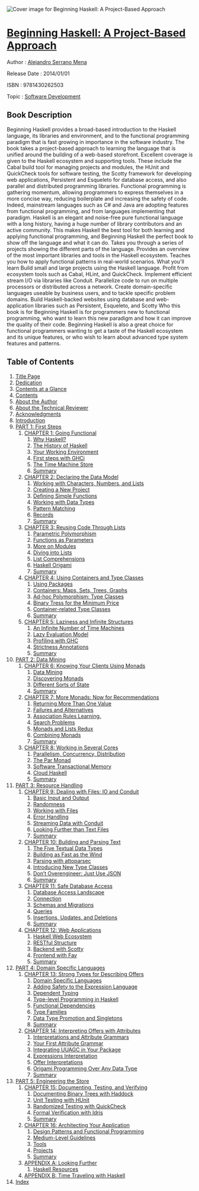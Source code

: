 ![Cover image for Beginning Haskell: A Project-Based Approach](https://imgdetail.ebookreading.net/cover/cover/software_development/EB9781430262503.jpg)

[Beginning Haskell: A Project-Based Approach](https://ebookreading.net/view/book/Beginning+Haskell%3A+A+Project-Based+Approach-EB9781430262503_1.html "Beginning Haskell: A Project-Based Approach")
====================================================================================================================

Author : [Alejandro Serrano Mena](https://ebookreading.net/search/author/Alejandro+Serrano+Mena)

Release Date : 2014/01/01

ISBN : 9781430262503

Topic : [Software Development](https://ebookreading.net/search/category/software-development)

Book Description
-----------------

Beginning Haskell provides a broad-based introduction to the Haskell language, its libraries and environment, and to the functional programming paradigm that is fast growing in importance in the software industry. The book takes a project-based approach to learning the language that is unified around the building of a web-based storefront. Excellent coverage is given to the Haskell ecosystem and supporting tools. These include the Cabal build tool for managing projects and modules, the HUnit and QuickCheck tools for software testing, the Scotty framework for developing web applications, Persistent and Esqueleto for database access, and also parallel and distributed programming libraries.
Functional programming is gathering momentum, allowing programmers to express themselves in a more concise way, reducing boilerplate and increasing the safety of code. Indeed, mainstream languages such as C# and Java are adopting features from functional programming, and from languages implementing that paradigm. Haskell is an elegant and noise-free pure functional language with a long history, having a huge number of library contributors and an active community. This makes Haskell the best tool for both learning and applying functional programming, and Beginning Haskell the perfect book to show off the language and what it can do.
Takes you through a series of projects showing the different parts of the language.
Provides an overview of the most important libraries and tools in the Haskell ecosystem.
Teaches you how to apply functional patterns in real-world scenarios.
What you'll learn
Build small and large projects using the Haskell language.
Profit from ecosystem tools such as Cabal, HLint, and QuickCheck.
Implement efficient stream I/O via libraries like Conduit.
Parallelize code to run on multiple processors or distributed across a network.
Create domain-specific languages useable by business users, and to tackle specific problem domains.
Build Haskell-backed websites using database and web-application libraries such as Persistent, Esqueleto, and Scotty
Who this book is for
Beginning Haskell is for programmers new to functional programming, who want to learn this new paradigm and how it can improve the quality of their code. Beginning Haskell is also a great choice for functional programmers wanting to get a taste of the Haskell ecosystem and its unique features, or who wish to learn about advanced type system features and patterns.
              
Table of Contents
-----------------

1. [Title Page](https://ebookreading.net/view/book/Beginning+Haskell%3A+A+Project-Based+Approach-EB9781430262503_2.html)
1. [Dedication](https://ebookreading.net/view/book/Beginning+Haskell%3A+A+Project-Based+Approach-EB9781430262503_4.html)
1. [Contents at a Glance](https://ebookreading.net/view/book/Beginning+Haskell%3A+A+Project-Based+Approach-EB9781430262503_5.html)
1. [Contents](https://ebookreading.net/view/book/Beginning+Haskell%3A+A+Project-Based+Approach-EB9781430262503_6.html)
1. [About the Author](https://ebookreading.net/view/book/Beginning+Haskell%3A+A+Project-Based+Approach-EB9781430262503_7.html)
1. [About the Technical Reviewer](https://ebookreading.net/view/book/Beginning+Haskell%3A+A+Project-Based+Approach-EB9781430262503_8.html)
1. [Acknowledgments](https://ebookreading.net/view/book/Beginning+Haskell%3A+A+Project-Based+Approach-EB9781430262503_9.html)
1. [Introduction](https://ebookreading.net/view/book/Beginning+Haskell%3A+A+Project-Based+Approach-EB9781430262503_10.html)
1. [PART 1: First Steps](https://ebookreading.net/view/book/Beginning+Haskell%3A+A+Project-Based+Approach-EB9781430262503_11.html)
    1. [CHAPTER 1: Going Functional](https://ebookreading.net/view/book/Beginning+Haskell%3A+A+Project-Based+Approach-EB9781430262503_12.html)
        1. [Why Haskell?](https://ebookreading.net/view/book/Beginning+Haskell%3A+A+Project-Based+Approach-EB9781430262503_12.html#Sec1)
        1. [The History of Haskell](https://ebookreading.net/view/book/Beginning+Haskell%3A+A+Project-Based+Approach-EB9781430262503_12.html#Sec5)
        1. [Your Working Environment](https://ebookreading.net/view/book/Beginning+Haskell%3A+A+Project-Based+Approach-EB9781430262503_12.html#Sec6)
        1. [First steps with GHCi](https://ebookreading.net/view/book/Beginning+Haskell%3A+A+Project-Based+Approach-EB9781430262503_12.html#Sec13)
        1. [The Time Machine Store](https://ebookreading.net/view/book/Beginning+Haskell%3A+A+Project-Based+Approach-EB9781430262503_12.html#Sec14)
        1. [Summary](https://ebookreading.net/view/book/Beginning+Haskell%3A+A+Project-Based+Approach-EB9781430262503_12.html#Sec15)
    1. [CHAPTER 2: Declaring the Data Model](https://ebookreading.net/view/book/Beginning+Haskell%3A+A+Project-Based+Approach-EB9781430262503_13.html)
        1. [Working with Characters, Numbers, and Lists](https://ebookreading.net/view/book/Beginning+Haskell%3A+A+Project-Based+Approach-EB9781430262503_13.html#Sec1)
        1. [Creating a New Project](https://ebookreading.net/view/book/Beginning+Haskell%3A+A+Project-Based+Approach-EB9781430262503_13.html#Sec7)
        1. [Defining Simple Functions](https://ebookreading.net/view/book/Beginning+Haskell%3A+A+Project-Based+Approach-EB9781430262503_13.html#Sec11)
        1. [Working with Data Types](https://ebookreading.net/view/book/Beginning+Haskell%3A+A+Project-Based+Approach-EB9781430262503_13.html#Sec16)
        1. [Pattern Matching](https://ebookreading.net/view/book/Beginning+Haskell%3A+A+Project-Based+Approach-EB9781430262503_13.html#Sec17)
        1. [Records](https://ebookreading.net/view/book/Beginning+Haskell%3A+A+Project-Based+Approach-EB9781430262503_13.html#Sec22)
        1. [Summary](https://ebookreading.net/view/book/Beginning+Haskell%3A+A+Project-Based+Approach-EB9781430262503_13.html#Sec25)
    1. [CHAPTER 3: Reusing Code Through Lists](https://ebookreading.net/view/book/Beginning+Haskell%3A+A+Project-Based+Approach-EB9781430262503_14.html)
        1. [Parametric Polymorphism](https://ebookreading.net/view/book/Beginning+Haskell%3A+A+Project-Based+Approach-EB9781430262503_14.html#Sec1)
        1. [Functions as Parameters](https://ebookreading.net/view/book/Beginning+Haskell%3A+A+Project-Based+Approach-EB9781430262503_14.html#Sec2)
        1. [More on Modules](https://ebookreading.net/view/book/Beginning+Haskell%3A+A+Project-Based+Approach-EB9781430262503_14.html#Sec6)
        1. [Diving into Lists](https://ebookreading.net/view/book/Beginning+Haskell%3A+A+Project-Based+Approach-EB9781430262503_14.html#Sec9)
        1. [List Comprehensions](https://ebookreading.net/view/book/Beginning+Haskell%3A+A+Project-Based+Approach-EB9781430262503_14.html#Sec13)
        1. [Haskell Origami](https://ebookreading.net/view/book/Beginning+Haskell%3A+A+Project-Based+Approach-EB9781430262503_14.html#Sec14)
        1. [Summary](https://ebookreading.net/view/book/Beginning+Haskell%3A+A+Project-Based+Approach-EB9781430262503_14.html#Sec15)
    1. [CHAPTER 4: Using Containers and Type Classes](https://ebookreading.net/view/book/Beginning+Haskell%3A+A+Project-Based+Approach-EB9781430262503_15.html)
        1. [Using Packages](https://ebookreading.net/view/book/Beginning+Haskell%3A+A+Project-Based+Approach-EB9781430262503_15.html#Sec1)
        1. [Containers: Maps, Sets, Trees, Graphs](https://ebookreading.net/view/book/Beginning+Haskell%3A+A+Project-Based+Approach-EB9781430262503_15.html#Sec4)
        1. [Ad-hoc Polymorphism: Type Classes](https://ebookreading.net/view/book/Beginning+Haskell%3A+A+Project-Based+Approach-EB9781430262503_15.html#Sec10)
        1. [Binary Tress for the Minimum Price](https://ebookreading.net/view/book/Beginning+Haskell%3A+A+Project-Based+Approach-EB9781430262503_15.html#Sec13)
        1. [Container-related Type Classes](https://ebookreading.net/view/book/Beginning+Haskell%3A+A+Project-Based+Approach-EB9781430262503_15.html#Sec17)
        1. [Summary](https://ebookreading.net/view/book/Beginning+Haskell%3A+A+Project-Based+Approach-EB9781430262503_15.html#Sec20)
    1. [CHAPTER 5: Laziness and Infinite Structures](https://ebookreading.net/view/book/Beginning+Haskell%3A+A+Project-Based+Approach-EB9781430262503_16.html)
        1. [An Infinite Number of Time Machines](https://ebookreading.net/view/book/Beginning+Haskell%3A+A+Project-Based+Approach-EB9781430262503_16.html#Sec1)
        1. [Lazy Evaluation Model](https://ebookreading.net/view/book/Beginning+Haskell%3A+A+Project-Based+Approach-EB9781430262503_16.html#Sec2)
        1. [Profiling with GHC](https://ebookreading.net/view/book/Beginning+Haskell%3A+A+Project-Based+Approach-EB9781430262503_16.html#Sec6)
        1. [Strictness Annotations](https://ebookreading.net/view/book/Beginning+Haskell%3A+A+Project-Based+Approach-EB9781430262503_16.html#Sec7)
        1. [Summary](https://ebookreading.net/view/book/Beginning+Haskell%3A+A+Project-Based+Approach-EB9781430262503_16.html#Sec8)
1. [PART 2: Data Mining](https://ebookreading.net/view/book/Beginning+Haskell%3A+A+Project-Based+Approach-EB9781430262503_17.html)
    1. [CHAPTER 6: Knowing Your Clients Using Monads](https://ebookreading.net/view/book/Beginning+Haskell%3A+A+Project-Based+Approach-EB9781430262503_18.html)
        1. [Data Mining](https://ebookreading.net/view/book/Beginning+Haskell%3A+A+Project-Based+Approach-EB9781430262503_18.html#Sec1)
        1. [Discovering Monads](https://ebookreading.net/view/book/Beginning+Haskell%3A+A+Project-Based+Approach-EB9781430262503_18.html#Sec4)
        1. [Different Sorts of State](https://ebookreading.net/view/book/Beginning+Haskell%3A+A+Project-Based+Approach-EB9781430262503_18.html#Sec10)
        1. [Summary](https://ebookreading.net/view/book/Beginning+Haskell%3A+A+Project-Based+Approach-EB9781430262503_18.html#Sec14)
    1. [CHAPTER 7: More Monads: Now for Recommendations](https://ebookreading.net/view/book/Beginning+Haskell%3A+A+Project-Based+Approach-EB9781430262503_19.html)
        1. [Returning More Than One Value](https://ebookreading.net/view/book/Beginning+Haskell%3A+A+Project-Based+Approach-EB9781430262503_19.html#Sec1)
        1. [Failures and Alternatives](https://ebookreading.net/view/book/Beginning+Haskell%3A+A+Project-Based+Approach-EB9781430262503_19.html#Sec4)
        1. [Association Rules Learning.](https://ebookreading.net/view/book/Beginning+Haskell%3A+A+Project-Based+Approach-EB9781430262503_19.html#Sec5)
        1. [Search Problems](https://ebookreading.net/view/book/Beginning+Haskell%3A+A+Project-Based+Approach-EB9781430262503_19.html#Sec8)
        1. [Monads and Lists Redux](https://ebookreading.net/view/book/Beginning+Haskell%3A+A+Project-Based+Approach-EB9781430262503_19.html#Sec11)
        1. [Combining Monads](https://ebookreading.net/view/book/Beginning+Haskell%3A+A+Project-Based+Approach-EB9781430262503_19.html#Sec14)
        1. [Summary](https://ebookreading.net/view/book/Beginning+Haskell%3A+A+Project-Based+Approach-EB9781430262503_19.html#Sec17)
    1. [CHAPTER 8: Working in Several Cores](https://ebookreading.net/view/book/Beginning+Haskell%3A+A+Project-Based+Approach-EB9781430262503_20.html)
        1. [Parallelism, Concurrency, Distribution](https://ebookreading.net/view/book/Beginning+Haskell%3A+A+Project-Based+Approach-EB9781430262503_20.html#Sec1)
        1. [The Par Monad](https://ebookreading.net/view/book/Beginning+Haskell%3A+A+Project-Based+Approach-EB9781430262503_20.html#Sec2)
        1. [Software Transactional Memory](https://ebookreading.net/view/book/Beginning+Haskell%3A+A+Project-Based+Approach-EB9781430262503_20.html#Sec6)
        1. [Cloud Haskell](https://ebookreading.net/view/book/Beginning+Haskell%3A+A+Project-Based+Approach-EB9781430262503_20.html#Sec11)
        1. [Summary](https://ebookreading.net/view/book/Beginning+Haskell%3A+A+Project-Based+Approach-EB9781430262503_20.html#Sec15)
1. [PART 3: Resource Handling](https://ebookreading.net/view/book/Beginning+Haskell%3A+A+Project-Based+Approach-EB9781430262503_21.html)
    1. [CHAPTER 9: Dealing with Files: IO and Conduit](https://ebookreading.net/view/book/Beginning+Haskell%3A+A+Project-Based+Approach-EB9781430262503_22.html)
        1. [Basic Input and Output](https://ebookreading.net/view/book/Beginning+Haskell%3A+A+Project-Based+Approach-EB9781430262503_22.html#Sec1)
        1. [Randomness](https://ebookreading.net/view/book/Beginning+Haskell%3A+A+Project-Based+Approach-EB9781430262503_22.html#Sec2)
        1. [Working with Files](https://ebookreading.net/view/book/Beginning+Haskell%3A+A+Project-Based+Approach-EB9781430262503_22.html#Sec3)
        1. [Error Handling](https://ebookreading.net/view/book/Beginning+Haskell%3A+A+Project-Based+Approach-EB9781430262503_22.html#Sec6)
        1. [Streaming Data with Conduit](https://ebookreading.net/view/book/Beginning+Haskell%3A+A+Project-Based+Approach-EB9781430262503_22.html#Sec10)
        1. [Looking Further than Text Files](https://ebookreading.net/view/book/Beginning+Haskell%3A+A+Project-Based+Approach-EB9781430262503_22.html#Sec14)
        1. [Summary](https://ebookreading.net/view/book/Beginning+Haskell%3A+A+Project-Based+Approach-EB9781430262503_22.html#Sec17)
    1. [CHAPTER 10: Building and Parsing Text](https://ebookreading.net/view/book/Beginning+Haskell%3A+A+Project-Based+Approach-EB9781430262503_23.html)
        1. [The Five Textual Data Types](https://ebookreading.net/view/book/Beginning+Haskell%3A+A+Project-Based+Approach-EB9781430262503_23.html#Sec1)
        1. [Building as Fast as the Wind](https://ebookreading.net/view/book/Beginning+Haskell%3A+A+Project-Based+Approach-EB9781430262503_23.html#Sec2)
        1. [Parsing with attoparsec](https://ebookreading.net/view/book/Beginning+Haskell%3A+A+Project-Based+Approach-EB9781430262503_23.html#Sec3)
        1. [Introducing New Type Classes](https://ebookreading.net/view/book/Beginning+Haskell%3A+A+Project-Based+Approach-EB9781430262503_23.html#Sec4)
        1. [Don’t Overengineer: Just Use JSON](https://ebookreading.net/view/book/Beginning+Haskell%3A+A+Project-Based+Approach-EB9781430262503_23.html#Sec9)
        1. [Summary](https://ebookreading.net/view/book/Beginning+Haskell%3A+A+Project-Based+Approach-EB9781430262503_23.html#Sec10)
    1. [CHAPTER 11: Safe Database Access](https://ebookreading.net/view/book/Beginning+Haskell%3A+A+Project-Based+Approach-EB9781430262503_24.html)
        1. [Database Access Landscape](https://ebookreading.net/view/book/Beginning+Haskell%3A+A+Project-Based+Approach-EB9781430262503_24.html#Sec1)
        1. [Connection](https://ebookreading.net/view/book/Beginning+Haskell%3A+A+Project-Based+Approach-EB9781430262503_24.html#Sec4)
        1. [Schemas and Migrations](https://ebookreading.net/view/book/Beginning+Haskell%3A+A+Project-Based+Approach-EB9781430262503_24.html#Sec5)
        1. [Queries](https://ebookreading.net/view/book/Beginning+Haskell%3A+A+Project-Based+Approach-EB9781430262503_24.html#Sec8)
        1. [Insertions, Updates, and Deletions](https://ebookreading.net/view/book/Beginning+Haskell%3A+A+Project-Based+Approach-EB9781430262503_24.html#Sec12)
        1. [Summary](https://ebookreading.net/view/book/Beginning+Haskell%3A+A+Project-Based+Approach-EB9781430262503_24.html#Sec13)
    1. [CHAPTER 12: Web Applications](https://ebookreading.net/view/book/Beginning+Haskell%3A+A+Project-Based+Approach-EB9781430262503_25.html)
        1. [Haskell Web Ecosystem](https://ebookreading.net/view/book/Beginning+Haskell%3A+A+Project-Based+Approach-EB9781430262503_25.html#Sec1)
        1. [RESTful Structure](https://ebookreading.net/view/book/Beginning+Haskell%3A+A+Project-Based+Approach-EB9781430262503_25.html#Sec4)
        1. [Backend with Scotty](https://ebookreading.net/view/book/Beginning+Haskell%3A+A+Project-Based+Approach-EB9781430262503_25.html#Sec5)
        1. [Frontend with Fay](https://ebookreading.net/view/book/Beginning+Haskell%3A+A+Project-Based+Approach-EB9781430262503_25.html#Sec9)
        1. [Summary](https://ebookreading.net/view/book/Beginning+Haskell%3A+A+Project-Based+Approach-EB9781430262503_25.html#Sec12)
1. [PART 4: Domain Specific Languages](https://ebookreading.net/view/book/Beginning+Haskell%3A+A+Project-Based+Approach-EB9781430262503_26.html)
    1. [CHAPTER 13: Strong Types for Describing Offers](https://ebookreading.net/view/book/Beginning+Haskell%3A+A+Project-Based+Approach-EB9781430262503_27.html)
        1. [Domain Specific Languages](https://ebookreading.net/view/book/Beginning+Haskell%3A+A+Project-Based+Approach-EB9781430262503_27.html#Sec1)
        1. [Adding Safety to the Expression Language](https://ebookreading.net/view/book/Beginning+Haskell%3A+A+Project-Based+Approach-EB9781430262503_27.html#Sec4)
        1. [Dependent Typing](https://ebookreading.net/view/book/Beginning+Haskell%3A+A+Project-Based+Approach-EB9781430262503_27.html#Sec5)
        1. [Type-level Programming in Haskell](https://ebookreading.net/view/book/Beginning+Haskell%3A+A+Project-Based+Approach-EB9781430262503_27.html#Sec8)
        1. [Functional Dependencies](https://ebookreading.net/view/book/Beginning+Haskell%3A+A+Project-Based+Approach-EB9781430262503_27.html#Sec11)
        1. [Type Families](https://ebookreading.net/view/book/Beginning+Haskell%3A+A+Project-Based+Approach-EB9781430262503_27.html#Sec14)
        1. [Data Type Promotion and Singletons](https://ebookreading.net/view/book/Beginning+Haskell%3A+A+Project-Based+Approach-EB9781430262503_27.html#Sec17)
        1. [Summary](https://ebookreading.net/view/book/Beginning+Haskell%3A+A+Project-Based+Approach-EB9781430262503_27.html#Sec20)
    1. [CHAPTER 14: Interpreting Offers with Attributes](https://ebookreading.net/view/book/Beginning+Haskell%3A+A+Project-Based+Approach-EB9781430262503_28.html)
        1. [Interpretations and Attribute Grammars](https://ebookreading.net/view/book/Beginning+Haskell%3A+A+Project-Based+Approach-EB9781430262503_28.html#Sec1)
        1. [Your First Attribute Grammar](https://ebookreading.net/view/book/Beginning+Haskell%3A+A+Project-Based+Approach-EB9781430262503_28.html#Sec4)
        1. [Integrating UUAGC in Your Package](https://ebookreading.net/view/book/Beginning+Haskell%3A+A+Project-Based+Approach-EB9781430262503_28.html#Sec7)
        1. [Expressions Interpretation](https://ebookreading.net/view/book/Beginning+Haskell%3A+A+Project-Based+Approach-EB9781430262503_28.html#Sec10)
        1. [Offer Interpretations](https://ebookreading.net/view/book/Beginning+Haskell%3A+A+Project-Based+Approach-EB9781430262503_28.html#Sec14)
        1. [Origami Programming Over Any Data Type](https://ebookreading.net/view/book/Beginning+Haskell%3A+A+Project-Based+Approach-EB9781430262503_28.html#Sec17)
        1. [Summary](https://ebookreading.net/view/book/Beginning+Haskell%3A+A+Project-Based+Approach-EB9781430262503_28.html#Sec18)
1. [PART 5: Engineering the Store](https://ebookreading.net/view/book/Beginning+Haskell%3A+A+Project-Based+Approach-EB9781430262503_29.html)
    1. [CHAPTER 15: Documenting, Testing, and Verifying](https://ebookreading.net/view/book/Beginning+Haskell%3A+A+Project-Based+Approach-EB9781430262503_30.html)
        1. [Documenting Binary Trees with Haddock](https://ebookreading.net/view/book/Beginning+Haskell%3A+A+Project-Based+Approach-EB9781430262503_30.html#Sec1)
        1. [Unit Testing with HUnit](https://ebookreading.net/view/book/Beginning+Haskell%3A+A+Project-Based+Approach-EB9781430262503_30.html#Sec2)
        1. [Randomized Testing with QuickCheck](https://ebookreading.net/view/book/Beginning+Haskell%3A+A+Project-Based+Approach-EB9781430262503_30.html#Sec5)
        1. [Formal Verification with Idris](https://ebookreading.net/view/book/Beginning+Haskell%3A+A+Project-Based+Approach-EB9781430262503_30.html#Sec8)
        1. [Summary](https://ebookreading.net/view/book/Beginning+Haskell%3A+A+Project-Based+Approach-EB9781430262503_30.html#Sec9)
    1. [CHAPTER 16: Architecting Your Application](https://ebookreading.net/view/book/Beginning+Haskell%3A+A+Project-Based+Approach-EB9781430262503_31.html)
        1. [Design Patterns and Functional Programming](https://ebookreading.net/view/book/Beginning+Haskell%3A+A+Project-Based+Approach-EB9781430262503_31.html#Sec1)
        1. [Medium-Level Guidelines](https://ebookreading.net/view/book/Beginning+Haskell%3A+A+Project-Based+Approach-EB9781430262503_31.html#Sec2)
        1. [Tools](https://ebookreading.net/view/book/Beginning+Haskell%3A+A+Project-Based+Approach-EB9781430262503_31.html#Sec8)
        1. [Projects](https://ebookreading.net/view/book/Beginning+Haskell%3A+A+Project-Based+Approach-EB9781430262503_31.html#Sec17)
        1. [Summary](https://ebookreading.net/view/book/Beginning+Haskell%3A+A+Project-Based+Approach-EB9781430262503_31.html#Sec22)
    1. [APPENDIX A: Looking Further](https://ebookreading.net/view/book/Beginning+Haskell%3A+A+Project-Based+Approach-EB9781430262503_32.html)
        1. [Haskell Resources](https://ebookreading.net/view/book/Beginning+Haskell%3A+A+Project-Based+Approach-EB9781430262503_32.html#Sec1)
    1. [APPENDIX B: Time Traveling with Haskell](https://ebookreading.net/view/book/Beginning+Haskell%3A+A+Project-Based+Approach-EB9781430262503_33.html)
1. [Index](https://ebookreading.net/view/book/Beginning+Haskell%3A+A+Project-Based+Approach-EB9781430262503_34.html)
